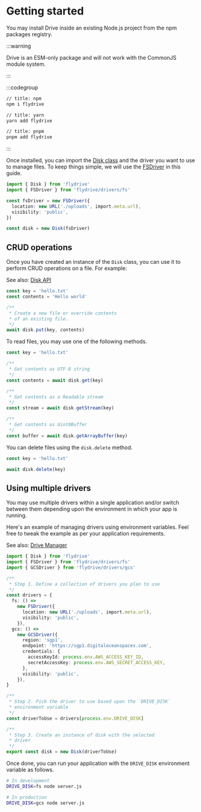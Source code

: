 # Getting started

You may install Drive inside an existing Node.js project from the npm packages registry.

:::warning

Drive is an ESM-only package and will not work with the CommonJS module system.

:::

:::codegroup

```sh
// title: npm
npm i flydrive
```

```sh
// title: yarn
yarn add flydrive
```

```sh
// title: pnpm
pnpm add flydrive
```

:::

Once installed, you can import the [Disk class](./disk_api.md) and the driver you want to use to manage files. To keep things simple, we will use the [FSDriver](./services/fs.md) in this guide.

```ts
import { Disk } from 'flydrive'
import { FSDriver } from 'flydrive/drivers/fs'

const fsDriver = new FSDriver({
  location: new URL('./uploads', import.meta.url),
  visibility: 'public',
})

const disk = new Disk(fsDriver)
```

## CRUD operations

Once you have created an instance of the `Disk` class, you can use it to perform CRUD operations on a file. For example:

See also: [Disk API](./disk_api.md)

```ts
const key = 'hello.txt'
const contents = 'Hello world'

/**
 * Create a new file or override contents
 * of an existing file.
 */
await disk.put(key, contents)
```

To read files, you may use one of the following methods.

```ts
const key = 'hello.txt'

/**
 * Get contents as UTF-8 string
 */
const contents = await disk.get(key)

/**
 * Get contents as a Readable stream
 */
const stream = await disk.getStream(key)

/**
 * Get contents as Uint8Buffer
 */
const buffer = await disk.getArrayBuffer(key)
```

You can delete files using the `disk.delete` method.

```ts
const key = 'hello.txt'

await disk.delete(key)
```

## Using multiple drivers

You may use multiple drivers within a single application and/or switch between them depending upon the environment in which your app is running.

Here's an example of managing drivers using environment variables. Feel free to tweak the example as per your application requirements.

See also: [Drive Manager](./drive_manager.md)

```ts
import { Disk } from 'flydrive'
import { FSDriver } from 'flydrive/drivers/fs'
import { GCSDriver } from 'flydrive/drivers/gcs'

/**
 * Step 1. Define a collection of drivers you plan to use
 */
const drivers = {
  fs: () =>
    new FSDriver({
      location: new URL('./uploads', import.meta.url),
      visibility: 'public',
    }),
  gcs: () =>
    new GCSDriver({
      region: 'sgp1',
      endpoint: 'https://sgp1.digitaloceanspaces.com',
      credentials: {
        accessKeyId: process.env.AWS_ACCESS_KEY_ID,
        secretAccessKey: process.env.AWS_SECRET_ACCESS_KEY,
      },
      visibility: 'public',
    }),
}

/**
 * Step 2. Pick the driver to use based upon the `DRIVE_DISK`
 * environment variable
 */
const driverToUse = drivers[process.env.DRIVE_DISK]

/**
 * Step 3. Create an instance of disk with the selected
 * driver
 */
export const disk = new Disk(driverToUse)
```

Once done, you can run your application with the `DRIVE_DISK` environment variable as follows.

```sh
# In development
DRIVE_DISK=fs node server.js

# In production
DRIVE_DISK=gcs node server.js
```
